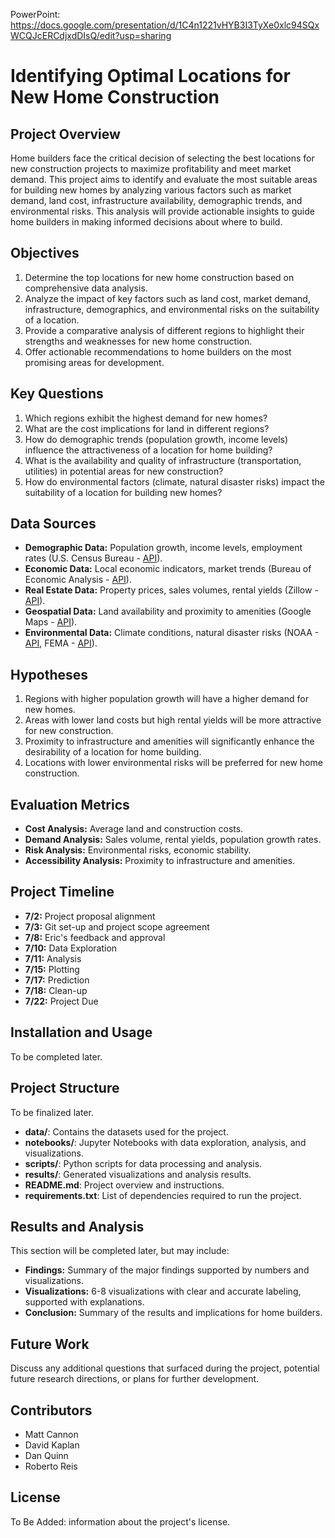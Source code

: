 PowerPoint: https://docs.google.com/presentation/d/1C4n1221vHYB3I3TyXe0xlc94SQxWCQJcERCdjxdDIsQ/edit?usp=sharing

# Identifying Optimal Locations for New Home Construction

## Project Overview
Home builders face the critical decision of selecting the best locations for new construction projects to maximize profitability and meet market demand. This project aims to identify and evaluate the most suitable areas for building new homes by analyzing various factors such as market demand, land cost, infrastructure availability, demographic trends, and environmental risks. This analysis will provide actionable insights to guide home builders in making informed decisions about where to build.

## Objectives
1. Determine the top locations for new home construction based on comprehensive data analysis.
2. Analyze the impact of key factors such as land cost, market demand, infrastructure, demographics, and environmental risks on the suitability of a location.
3. Provide a comparative analysis of different regions to highlight their strengths and weaknesses for new home construction.
4. Offer actionable recommendations to home builders on the most promising areas for development.

## Key Questions
1. Which regions exhibit the highest demand for new homes?
2. What are the cost implications for land in different regions?
3. How do demographic trends (population growth, income levels) influence the attractiveness of a location for home building?
4. What is the availability and quality of infrastructure (transportation, utilities) in potential areas for new construction?
5. How do environmental factors (climate, natural disaster risks) impact the suitability of a location for building new homes?

## Data Sources
- **Demographic Data:** Population growth, income levels, employment rates (U.S. Census Bureau - [API](https://www.census.gov/data/developers.html)).
- **Economic Data:** Local economic indicators, market trends (Bureau of Economic Analysis - [API](https://www.bea.gov/resources/for-developers)).
- **Real Estate Data:** Property prices, sales volumes, rental yields (Zillow - [API](https://www.zillowgroup.com/developers/)).
- **Geospatial Data:** Land availability and proximity to amenities (Google Maps - [API](https://developers.google.com/maps)).
- **Environmental Data:** Climate conditions, natural disaster risks (NOAA - [API](https://www.weather.gov/documentation/services-web-api), FEMA - [API](https://www.fema.gov/about/openfema/api)).

## Hypotheses
1. Regions with higher population growth will have a higher demand for new homes.
2. Areas with lower land costs but high rental yields will be more attractive for new construction.
3. Proximity to infrastructure and amenities will significantly enhance the desirability of a location for home building.
4. Locations with lower environmental risks will be preferred for new home construction.

## Evaluation Metrics
- **Cost Analysis:** Average land and construction costs.
- **Demand Analysis:** Sales volume, rental yields, population growth rates.
- **Risk Analysis:** Environmental risks, economic stability.
- **Accessibility Analysis:** Proximity to infrastructure and amenities.

## Project Timeline
- **7/2:** Project proposal alignment
- **7/3:** Git set-up and project scope agreement
- **7/8:** Eric's feedback and approval
- **7/10:** Data Exploration
- **7/11:** Analysis
- **7/15:** Plotting
- **7/17:** Prediction
- **7/18:** Clean-up
- **7/22:** Project Due

## Installation and Usage
To be completed later.

## Project Structure
To be finalized later.
- **data/**: Contains the datasets used for the project.
- **notebooks/**: Jupyter Notebooks with data exploration, analysis, and visualizations.
- **scripts/**: Python scripts for data processing and analysis.
- **results/**: Generated visualizations and analysis results.
- **README.md**: Project overview and instructions.
- **requirements.txt**: List of dependencies required to run the project.

## Results and Analysis
This section will be completed later, but may include:
- **Findings:** Summary of the major findings supported by numbers and visualizations.
- **Visualizations:** 6-8 visualizations with clear and accurate labeling, supported with explanations.
- **Conclusion:** Summary of the results and implications for home builders.

## Future Work
Discuss any additional questions that surfaced during the project, potential future research directions, or plans for further development.

## Contributors
- Matt Cannon
- David Kaplan
- Dan Quinn
- Roberto Reis

## License
To Be Added: information about the project's license.
